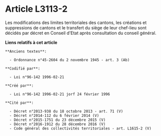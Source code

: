 # Article L3113-2

Les modifications des limites territoriales des cantons, les créations et suppressions de cantons et le transfert du siège de
leur chef-lieu sont décidés par décret en Conseil d'Etat après consultation du conseil général.

**Liens relatifs à cet article**

	**Anciens textes**:

	  - Ordonnance n°45-2604 du 2 novembre 1945 - art. 3 (Ab)

	**Codifié par**:

	  - Loi n°96-142 1996-02-21

	**Créé par**:

	  - Loi n°96-142 1996-02-21 jorf 24 février 1996

	**Cité par**:

	  - Décret n°2013-938 du 18 octobre 2013 - art. 71 (V)
	  - Décret n°2014-112 du 6 février 2014 (V)
	  - Décret n°2015-1751 du 23 décembre 2015 (V)
	  - Décret n°2016-1912 du 28 décembre 2016 (V)
	  - Code général des collectivités territoriales - art. L1615-2 (V)
